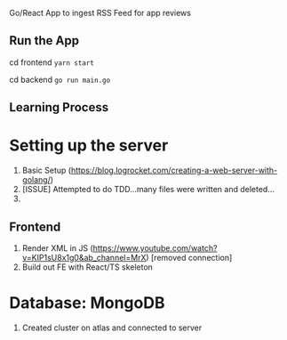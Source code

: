 Go/React App to ingest RSS Feed for app reviews

## Run the App

cd frontend
`yarn start`

cd backend
`go run main.go`

## Learning Process

# Setting up the server

1. Basic Setup (https://blog.logrocket.com/creating-a-web-server-with-golang/)
2. [ISSUE] Attempted to do TDD...many files were written and deleted...
3.

## Frontend

1. Render XML in JS (https://www.youtube.com/watch?v=KIP1sU8x1g0&ab_channel=MrX) [removed connection]
2. Build out FE with React/TS skeleton

# Database: MongoDB

1. Created cluster on atlas and connected to server
